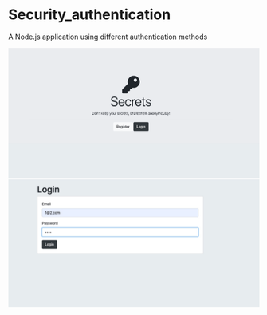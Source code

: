 # Security_authentication
A Node.js application using different authentication methods

<img src="Screenshot_01.png" width="800"/>

<img src="Screenshot_02.png" width="800"/>
